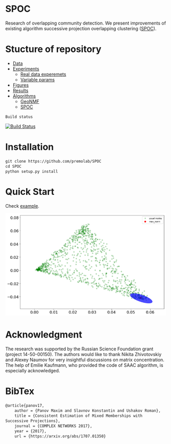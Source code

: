 # SPOC

Research of overlapping community detection. 
We present improvements of existing algorithm successive projection
overlapping clustering ([SPOC][SPOC]). 


# Stucture of repository


* [Data][Data]
* [Experiments][Exps]
	* [Real data experemets][Exp1]
	* [Variable params][Exp2]
* [Figures][Figs]
* [Results][Results]
* [Algorithms][Algs]
	* [GeoNMF][GeoNMF]
	* [SPOC][ver1.0]



[Data]:	 	https://github.com/premolab/SPOC/tree/makeup/data
[Exps]: 	https://github.com/premolab/SPOC/tree/makeup/experiments
[Exp1]: 	https://github.com/premolab/SPOC/tree/makeup/experiments/real_data
[Exp2]: 	https://github.com/premolab/SPOC/tree/makeup/experiments/params
[Figs]: 	https://github.com/premolab/SPOC/tree/makeup/figures
[Results]: 	https://github.com/premolab/SPOC/tree/makeup/results
[Algs]: 	https://github.com/premolab/SPOC/tree/makeup/algorithms
[GeoNMF]:	https://github.com/premolab/SPOC/tree/makeup/algorithms/GeoNMF.m
[ver1.0]:	https://github.com/premolab/SPOC/tree/makeup/algorithms/SPOC.py
[SPOC]:		https://arxiv.org/abs/1707.01350

```
Build status
```
[![Build Status](https://travis-ci.com/premolab/SPOC.svg?token=8Qyc7LdQ3MUqpozqRDhU&branch=master)](https://travis-ci.com/premolab/SPOC)

# Installation 

```commandline
git clone https://github.com/premolab/SPOC
cd SPOC
python setup.py install
```

# Quick Start

Check [example](examples/example.ipynb).

![](examples/spectre.png)

# Acknowledgment

The research was supported by the Russian Science Foundation grant (project 14-50-00150).
 The authors would like to thank Nikita Zhivotovskiy and Alexey Naumov 
 for very insightful discussions on matrix concentration. 
 The help of Emilie Kaufmann, who provided the code of SAAC algorithm, 
 is especially acknowledged.


# BibTex

```
@article{panov17,
    author = {Panov Maxim and Slavnov Konstantin and Ushakov Roman},
    title = {Consistent Estimation of Mixed Memberships with Successive Projections},
    journal = {COMPLEX NETWORKS 2017},
    year = {2017},
    url = {https://arxiv.org/abs/1707.01350}
```